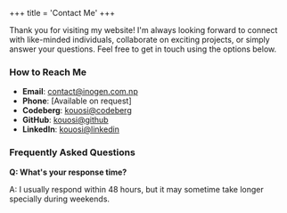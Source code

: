 +++
title = 'Contact Me'
+++

Thank you for visiting my website! I'm always looking forward to connect with like-minded individuals, collaborate on exciting projects, or simply answer your questions. Feel free to get in touch using the options below.

### How to Reach Me
- **Email**: contact@inogen.com.np
- **Phone**: [Available on request]
- **Codeberg**: [kouosi@codeberg](https://codeberg.org/kouosi)
- **GitHub**: [kouosi@github](https://github.com/kouosi)
- **LinkedIn**: [kouosi@linkedin](https://np.linkedin.com/in/inogen-limbu-9669b4342)

### Frequently Asked Questions
**Q: What's your response time?**

A: I usually respond within 48 hours, but it may sometime take longer specially during weekends.
